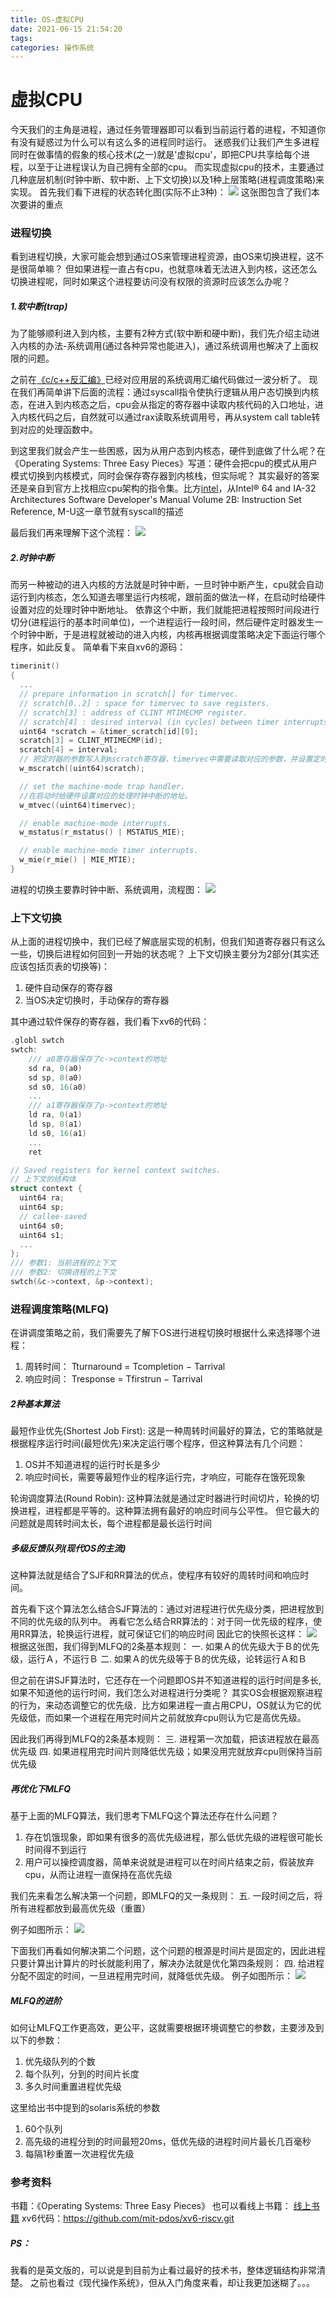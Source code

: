 ```yaml
---
title: OS-虚拟CPU
date: 2021-06-15 21:54:20
tags:
categories: 操作系统
---
```

# 虚拟CPU
今天我们的主角是进程，通过任务管理器即可以看到当前运行着的进程，不知道你有没有疑惑过为什么可以有这么多的进程同时运行。
迷惑我们让我们产生多进程同时在做事情的假象的核心技术(之一)就是'虚拟cpu'，即把CPU共享给每个进程，以至于让进程误认为自己拥有全部的cpu。
而实现虚拟cpu的技术，主要通过几种底层机制(时钟中断、软中断、上下文切换)以及1种上层策略(进程调度策略)来实现。
首先我们看下进程的状态转化图(实际不止3种)：
![](Images\proc_statue.png)
这张图包含了我们本次要讲的重点

### 进程切换
看到进程切换，大家可能会想到通过OS来管理进程资源，由OS来切换进程，这不是很简单嘛？
但如果进程一直占有cpu，也就意味着无法进入到内核，这还怎么切换进程呢，同时如果这个进程要访问没有权限的资源时应该怎么办呢？

##### 1.软中断(trap)
为了能够顺利进入到内核，主要有2种方式(软中断和硬中断)，我们先介绍主动进入内核的办法-系统调用(通过各种异常也能进入)，通过系统调用也解决了上面权限的问题。

之前在[《c/c++反汇编》](https://liji53.github.io/2021/06/10/compileAssemblyLink/disassembly/)已经对应用层的系统调用汇编代码做过一波分析了。
现在我们再简单讲下后面的流程：通过syscall指令使执行逻辑从用户态切换到内核态，在进入到内核态之后，cpu会从指定的寄存器中读取内核代码的入口地址，进入内核代码之后，自然就可以通过rax读取系统调用号，再从system call table转到对应的处理函数中。

到这里我们就会产生一些困惑，因为从用户态到内核态，硬件到底做了什么呢？在《Operating Systems: Three Easy Pieces》写道：硬件会把cpu的模式从用户模式切换到内核模式，同时会保存寄存器到内核栈，但实际呢？
其实最好的答案还是亲自到官方上找相应cpu架构的指令集。比方[intel](https://www.intel.cn/content/www/cn/zh/developer/articles/technical/intel-sdm.html)，从Intel® 64 and IA-32 Architectures Software Developer's Manual Volume 2B: Instruction Set Reference, M-U这一章节就有syscall的描述

最后我们再来理解下这个流程：
![](Images\set_trap_table.png)

##### 2.时钟中断
而另一种被动的进入内核的方法就是时钟中断，一旦时钟中断产生，cpu就会自动运行到内核态，怎么知道去哪里运行内核呢，跟前面的做法一样，在启动时给硬件设置对应的处理时钟中断地址。
依靠这个中断，我们就能把进程按照时间段进行切分(进程运行的基本时间单位)，一个进程运行一段时间，然后硬件定时器发生一个时钟中断，于是进程就被动的进入内核，内核再根据调度策略决定下面运行哪个程序，如此反复。
简单看下来自xv6的源码：
```c
timerinit()
{
  ...
  // prepare information in scratch[] for timervec.
  // scratch[0..2] : space for timervec to save registers.
  // scratch[3] : address of CLINT MTIMECMP register.
  // scratch[4] : desired interval (in cycles) between timer interrupts.
  uint64 *scratch = &timer_scratch[id][0];
  scratch[3] = CLINT_MTIMECMP(id);
  scratch[4] = interval;
  // 把定时器的参数写入到mscratch寄存器，timervec中需要读取对应的参数，并设置定时器。
  w_mscratch((uint64)scratch);

  // set the machine-mode trap handler.
  //在启动时给硬件设置对应的处理时钟中断的地址。
  w_mtvec((uint64)timervec);

  // enable machine-mode interrupts.
  w_mstatus(r_mstatus() | MSTATUS_MIE);

  // enable machine-mode timer interrupts.
  w_mie(r_mie() | MIE_MTIE);
}
```
进程的切换主要靠时钟中断、系统调用，流程图：
![](Images\interrupt_table.png)

### 上下文切换
从上面的进程切换中，我们已经了解底层实现的机制，但我们知道寄存器只有这么一些，切换后进程如何回到一开始的状态呢？
上下文切换主要分为2部分(其实还应该包括页表的切换等)：
1. 硬件自动保存的寄存器
2. 当OS决定切换时，手动保存的寄存器

其中通过软件保存的寄存器，我们看下xv6的代码：
```c
.globl swtch
swtch:
    /// a0寄存器保存了c->context的地址
    sd ra, 0(a0)
    sd sp, 8(a0)
    sd s0, 16(a0)
    ...
    /// a1寄存器保存了p->context的地址
    ld ra, 0(a1)
    ld sp, 8(a1)
    ld s0, 16(a1)
    ...  
    ret

// Saved registers for kernel context switches.
// 上下文的结构体
struct context {
  uint64 ra;
  uint64 sp;
  // callee-saved
  uint64 s0;
  uint64 s1;
  ...
};
/// 参数1: 当前进程的上下文
/// 参数2: 切换进程的上下文
swtch(&c->context, &p->context);
```

### 进程调度策略(MLFQ)
在讲调度策略之前，我们需要先了解下OS进行进程切换时根据什么来选择哪个进程：
1. 周转时间： Tturnaround = Tcompletion − Tarrival
2. 响应时间： Tresponse = Tfirstrun − Tarrival

##### 2种基本算法
最短作业优先(Shortest Job First):
这是一种周转时间最好的算法，它的策略就是根据程序运行时间(最短优先)来决定运行哪个程序，但这种算法有几个问题：
1. OS并不知道进程的运行时长是多少
2. 响应时间长，需要等最短作业的程序运行完，才响应，可能存在饿死现象

轮询调度算法(Round Robin):
这种算法就是通过定时器进行时间切片，轮换的切换进程，进程都是平等的。这种算法拥有最好的响应时间与公平性。
但它最大的问题就是周转时间太长，每个进程都是最长运行时间

##### 多级反馈队列(现代OS的主流)
这种算法就是结合了SJF和RR算法的优点，使程序有较好的周转时间和响应时间。

首先看下这个算法怎么结合SJF算法的：通过对进程进行优先级分类，把进程放到不同的优先级的队列中。
再看它怎么结合RR算法的：对于同一优先级的程序，使用RR算法，轮换运行进程，就可保证它们的响应时间
因此它的快照长这样：
![](Images\multi_level_feedback_queue.png)
根据这张图，我们得到MLFQ的2条基本规则：
一. 如果Ａ的优先级大于Ｂ的优先级，运行Ａ，不运行Ｂ
二. 如果Ａ的优先级等于Ｂ的优先级，论转运行Ａ和Ｂ

但之前在讲SJF算法时，它还存在一个问题即OS并不知道进程的运行时间是多长,如果不知道他的运行时间，我们怎么对进程进行分类呢？
其实OS会根据观察进程的行为，来动态调整它的优先级．比方如果进程一直占用CPU，OS就认为它的优先级低，而如果一个进程在用完时间片之前就放弃cpu则认为它是高优先级。

因此我们再得到MLFQ的2条基本规则：
三. 进程第一次加载，把该进程放在最高优先级
四. 如果进程用完时间片则降低优先级；如果没用完就放弃cpu则保持当前优先级

##### 再优化下MLFQ
基于上面的MLFQ算法，我们思考下MLFQ这个算法还存在什么问题？
1. 存在饥饿现象，即如果有很多的高优先级进程，那么低优先级的进程很可能长时间得不到运行
2. 用户可以操控调度器，简单来说就是进程可以在时间片结束之前，假装放弃cpu，从而让进程一直保持在高优先级

我们先来看怎么解决第一个问题，即MLFQ的又一条规则：
五. 一段时间之后，将所有进程都放到最高优先级（重置）

例子如图所示：
![](Images\reboot_prior.png)

下面我们再看如何解决第二个问题，这个问题的根源是时间片是固定的，因此进程只要计算出计算片的时长就能利用了，解决办法就是优化第四条规则：
四. 给进程分配不固定的时间，一旦进程用完时间，就降低优先级。
例子如图所示：
![](Images\time_allotment.png)

##### MLFQ的进阶
如何让MLFQ工作更高效，更公平，这就需要根据环境调整它的参数，主要涉及到以下的参数：
1. 优先级队列的个数
2. 每个队列，分到的时间片长度
3. 多久时间重置进程优先级

这里给出书中提到的solaris系统的参数
1. 60个队列
2. 高先级的进程分到的时间最短20ms，低优先级的进程时间片最长几百毫秒
3. 每隔1秒重置一次进程优先级

### 参考资料
书籍：《Operating Systems: Three Easy Pieces》
也可以看线上书籍：     [线上书籍](https://pages.cs.wisc.edu/~remzi/OSTEP/)
xv6代码：https://github.com/mit-pdos/xv6-riscv.git
##### PS：
我看的是英文版的，可以说是到目前为止看过最好的技术书，整体逻辑结构非常清楚。
之前也看过《现代操作系统》，但从入门角度来看，却让我更加迷糊了。。。